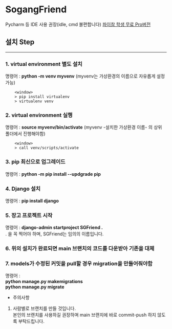 # SogangFriend

Pycharm 등 IDE 사용 권장(idle, cmd 불편합니다)
[파이참 학생 무료 Pro버전](https://celebro.tistory.com/1)

## 설치 Step
--------------------

### 1. virtual environment 별도 설치
명령어 : __python -m venv myvenv__ (myvenv는 가상환경의 이름으로 자유롭게 설정 가능)
        
        <window>
        > pip install virtualenv 
        > virtualenv venv

### 2. virtual environment 실행
명령어 : __source myvenv/bin/activate__ (myvenv -설치한 가상환경 이름- 의 상위 폴더에서 진행해야함)
        
        <window>
        > call venv/scripts/activate
        
### 3. pip 최신으로 업그레이드
명령어 : __python -m pip install --updgrade pip__

### 4. Django 설치
명령어 : __pip install django__

### 5. 장고 프로젝트 시작 
명령어 : __django-admin startproject SGFriend .__<br>
. 을 꼭 찍어야 하며, SGFriend는 임의의 이름입니다.

### 6. 위의 설치가 완료되면 main 브랜치의 코드를 다운받아 기존을 대체

### 7. models가 수정된 커밋을 pull할 경우 migration을 만들어줘야함
명령어 : <br>__python manage.py makemigrations__<br>__python manage.py migrate__

* 주의사항
1. 사람별로 브랜치를 만들 것입니다. <br>본인의 브랜치를 사용하길 권장하며 main 브랜치에 바로 commit-push 하지 않도록 부탁드립니다.<br>

